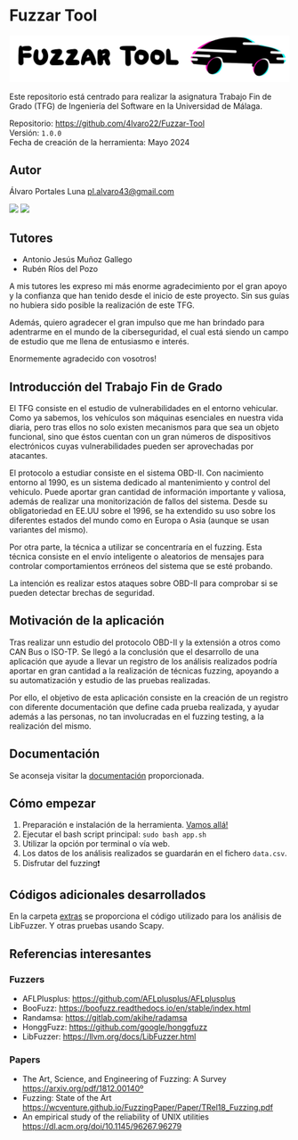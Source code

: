 # Fuzzar Tool

<img src="./public/images/logo.png">

Este repositorio está centrado para realizar la asignatura Trabajo Fin de Grado (TFG) de Ingeniería del Software en la Universidad de Málaga.

Repositorio: https://github.com/4lvaro22/Fuzzar-Tool  
Versión: `1.0.0`  
Fecha de creación de la herramienta: Mayo 2024

## Autor

Álvaro Portales Luna pl.alvaro43@gmail.com

<a href="https://github.com/4lvaro22"><img src="https://img.shields.io/badge/GitHub-100000?style=for-the-badge&logo=github&logoColor=white"></a>
<a href="https://www.linkedin.com/in/alvaro-portales-luna/"><img src="https://img.shields.io/badge/LinkedIn-0077B5?style=for-the-badge&logo=linkedin&logoColor=white"></a>

## Tutores

- Antonio Jesús Muñoz Gallego
- Rubén Ríos del Pozo

A mis tutores les expreso mi más enorme agradecimiento por el gran apoyo y la confianza que han tenido desde el inicio de este proyecto. Sin sus guías no hubiera sido posible la realización de este TFG.

Además, quiero agradecer el gran impulso que me han brindado para adentrarme en el mundo de la ciberseguridad, el cual está siendo un campo de estudio que me llena de entusiasmo e interés.

Enormemente agradecido con vosotros!

## Introducción del Trabajo Fin de Grado

El TFG consiste en el estudio de vulnerabilidades en el entorno vehicular. Como ya sabemos, los vehículos son máquinas esenciales en nuestra vida diaria, pero tras ellos no solo existen mecanismos para que sea un objeto funcional, sino que éstos cuentan con un gran números de dispositivos electrónicos cuyas vulnerabilidades pueden ser aprovechadas por atacantes.

El protocolo a estudiar consiste en el sistema OBD-II. Con nacimiento entorno al 1990, es un sistema dedicado al mantenimiento y control del vehiculo. Puede aportar gran cantidad de información importante y valiosa, además de realizar una monitorización de fallos del sistema. Desde su obligatoriedad en EE.UU sobre el 1996, se ha extendido su uso sobre los diferentes estados del mundo como en Europa o Asia (aunque se usan variantes del mismo).

Por otra parte, la técnica a utilizar se concentraría en el fuzzing. Esta técnica consiste en el envío inteligente o aleatorios de mensajes para controlar comportamientos erróneos del sistema que se esté probando.

La intención es realizar estos ataques sobre OBD-II para comprobar si se pueden detectar brechas de seguridad.

## Motivación de la aplicación

Tras realizar unn estudio del protocolo OBD-II y la extensión a otros como CAN Bus o ISO-TP. Se llegó a la conclusión que el desarrollo de una aplicación que ayude a llevar un registro de los análisis realizados podría aportar en gran cantidad a la realización de técnicas fuzzing, apoyando a su automatización y estudio de las pruebas realizadas.

Por ello, el objetivo de esta aplicación consiste en la creación de un registro con diferente documentación que define cada prueba realizada, y ayudar además a las personas, no tan involucradas en el fuzzing testing, a la realización del mismo.

## Documentación

Se aconseja visitar la [documentación](https://github.com/4lvaro22/Fuzzar-Tool/tree/main/docs) proporcionada.

## Cómo empezar

1. Preparación e instalación de la herramienta. [Vamos allá!](https://github.com/4lvaro22/Fuzzar-Tool/blob/main/docs/INSTALL.md)
2. Ejecutar el bash script principal: `sudo bash app.sh`
3. Utilizar la opción por terminal o vía web.
4. Los datos de los análisis realizados se guardarán en el fichero `data.csv`.
5. Disfrutar del fuzzing❗

## Códigos adicionales desarrollados

En la carpeta [extras](/extras) se proporciona el código utilizado para los análisis de LibFuzzer. Y otras pruebas usando Scapy.

## Referencias interesantes

### Fuzzers

- AFLPlusplus: https://github.com/AFLplusplus/AFLplusplus
- BooFuzz: https://boofuzz.readthedocs.io/en/stable/index.html
- Randamsa: https://gitlab.com/akihe/radamsa
- HonggFuzz: https://github.com/google/honggfuzz
- LibFuzzer: https://llvm.org/docs/LibFuzzer.html

### Papers

- The Art, Science, and Engineering of Fuzzing: A Survey  
  https://arxiv.org/pdf/1812.00140º
- Fuzzing: State of the Art  
  https://wcventure.github.io/FuzzingPaper/Paper/TRel18_Fuzzing.pdf
- An empirical study of the reliability of UNIX utilities  
  https://dl.acm.org/doi/10.1145/96267.96279
